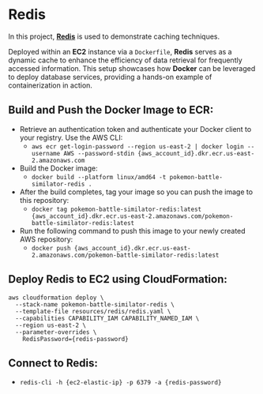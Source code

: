 # Redis
In this project, **[Redis](https://redis.io/)** is used to demonstrate caching techniques.

Deployed within an **EC2** instance via a `Dockerfile`, **Redis** serves as a dynamic cache to enhance the efficiency of data retrieval for frequently accessed information. 
This setup showcases how **Docker** can be leveraged to deploy database services, providing a hands-on example of containerization in action.

## Build and Push the Docker Image to ECR:
- Retrieve an authentication token and authenticate your Docker client to your registry. Use the AWS CLI:
  - `aws ecr get-login-password --region us-east-2 | docker login --username AWS --password-stdin {aws_account_id}.dkr.ecr.us-east-2.amazonaws.com`
- Build the Docker image:
  - `docker build --platform linux/amd64 -t pokemon-battle-similator-redis .`
- After the build completes, tag your image so you can push the image to this repository:
  - `docker tag pokemon-battle-similator-redis:latest {aws_account_id}.dkr.ecr.us-east-2.amazonaws.com/pokemon-battle-similator-redis:latest`
- Run the following command to push this image to your newly created AWS repository:
  - `docker push {aws_account_id}.dkr.ecr.us-east-2.amazonaws.com/pokemon-battle-similator-redis:latest`

## Deploy Redis to EC2 using CloudFormation:
```
aws cloudformation deploy \
  --stack-name pokemon-battle-similator-redis \
  --template-file resources/redis/redis.yaml \
  --capabilities CAPABILITY_IAM CAPABILITY_NAMED_IAM \
  --region us-east-2 \
  --parameter-overrides \
    RedisPassword={redis-password}
```

## Connect to Redis:
- `redis-cli -h {ec2-elastic-ip} -p 6379 -a {redis-password}`